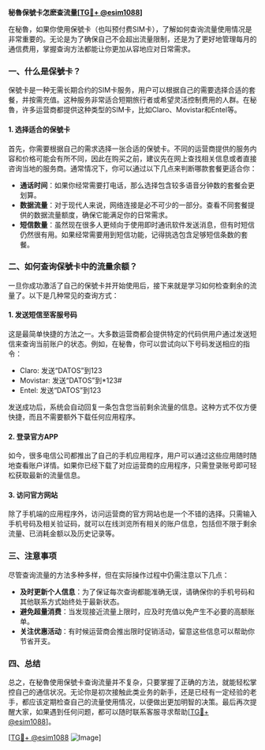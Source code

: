 **秘魯保號卡怎麽查流量[[TG💪+ @esim1088](https://t.me/s/esim1088)]**

在秘魯，如果你使用保號卡（也叫预付费SIM卡），了解如何查询流量使用情况是非常重要的。无论是为了确保自己不会超出流量限制，还是为了更好地管理每月的通信费用，掌握查询方法都能让你更加从容地应对日常需求。

### 一、什么是保號卡？

保號卡是一种无需长期合约的SIM卡服务，用户可以根据自己的需要选择合适的套餐，并按需充值。这种服务非常适合短期旅行者或希望灵活控制费用的人群。在秘魯，许多运营商都提供这种类型的SIM卡，比如Claro、Movistar和Entel等。

#### 1. 选择适合的保號卡

首先，你需要根据自己的需求选择一张合适的保號卡。不同的运营商提供的服务内容和价格可能会有所不同，因此在购买之前，建议先在网上查找相关信息或者直接咨询当地的服务商。通常情况下，你可以通过以下几点来判断哪款套餐更适合你：

- **通话时间**：如果你经常需要打电话，那么选择包含较多语音分钟数的套餐会更划算。
- **数据流量**：对于现代人来说，网络连接是必不可少的一部分。查看不同套餐提供的数据流量额度，确保它能满足你的日常需求。
- **短信数量**：虽然现在很多人更倾向于使用即时通讯软件发送消息，但有时短信仍然很有用。如果经常需要用到短信功能，记得挑选包含足够短信条数的套餐。

### 二、如何查询保號卡中的流量余额？

一旦你成功激活了自己的保號卡并开始使用后，接下来就是学习如何检查剩余的流量了。以下是几种常见的查询方式：

#### 1. 发送短信至客服号码

这是最简单快捷的方法之一。大多数运营商都会提供特定的代码供用户通过发送短信来查询当前账户的状态。例如，在秘魯，你可以尝试向以下号码发送相应的指令：

- Claro: 发送“DATOS”到123
- Movistar: 发送“DATOS”到*123#
- Entel: 发送“DATOS”到123

发送成功后，系统会自动回复一条包含您当前剩余流量的信息。这种方式不仅方便快捷，而且不需要额外下载任何应用程序。

#### 2. 登录官方APP

如今，很多电信公司都推出了自己的手机应用程序，用户可以通过这些应用随时随地查看账户详情。如果你已经下载了对应运营商的应用程序，只需登录账号即可轻松获取最新的流量信息。

#### 3. 访问官方网站

除了手机端的应用程序外，访问运营商的官方网站也是一个不错的选择。只需输入手机号码及相关验证码，就可以在线浏览所有相关的账户信息，包括但不限于剩余流量、已消耗金额以及历史记录等。

### 三、注意事项

尽管查询流量的方法多种多样，但在实际操作过程中仍需注意以下几点：

- **及时更新个人信息**：为了保证每次查询都能准确无误，请确保你的手机号码和其他联系方式始终处于最新状态。
- **避免超量消费**：当发现接近流量上限时，应及时充值以免产生不必要的高额账单。
- **关注优惠活动**：有时候运营商会推出限时促销活动，留意这些信息可以帮助你节省开支。

### 四、总结

总之，在秘魯使用保號卡查询流量并不复杂，只要掌握了正确的方法，就能轻松掌控自己的通信状况。无论你是初次接触此类业务的新手，还是已经有一定经验的老手，都应该定期检查自己的流量使用情况，以便做出更加明智的决策。最后再次提醒大家，如果遇到任何问题，都可以随时联系客服寻求帮助[[TG💪+ @esim1088](https://t.me/s/esim1088)]。

[[TG💪+ @esim1088](https://t.me/s/esim1088) ![Image](https://i.postimg.cc/4NQfJmqS/Snipaste-2025-05-13-00-14-12.png)]